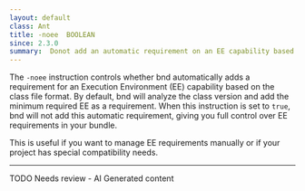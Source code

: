 ```yaml
---
layout: default
class: Ant
title: -noee  BOOLEAN
since: 2.3.0
summary:  Donot add an automatic requirement on an EE capability based on the class format.
---
```


The `-noee` instruction controls whether bnd automatically adds a requirement for an Execution Environment (EE) capability based on the class file format. By default, bnd will analyze the class version and add the minimum required EE as a requirement. When this instruction is set to `true`, bnd will not add this automatic requirement, giving you full control over EE requirements in your bundle.

This is useful if you want to manage EE requirements manually or if your project has special compatibility needs.


<hr />
TODO Needs review - AI Generated content